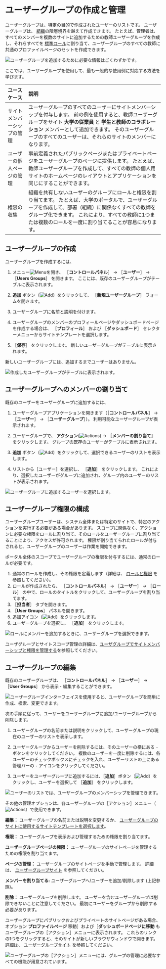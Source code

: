 # ユーザーグループの作成と管理

ユーザーグループは、特定の目的で作成されたユーザーのリストです。 ユーザーグループは、 [組織](../organizations/understanding-organizations.md)の階層境界を越えて作成できます。 たとえば、管理者は、すべてのメンバーを複数のサイトに追加するための教師ユーザーグループを作成し、それらすべてを [標準ロール](../roles-and-permissions.md)に割り当て、ユーザーグループのすべての教師に共通のプロファイルページのセットを作成できます。

![ユーザーグループを追加するために必要な情報はごくわずかです。](./creating-and-managing-user-groups/images/01.png)

 ここでは、ユーザーグループを使用して、最も一般的な使用例に対応する方法を学びます。

| ユースケース        | 説明                                                                                                                                             |
|:------------- |:---------------------------------------------------------------------------------------------------------------------------------------------- |
| サイトメンバーシップの管理 | ユーザーグループのすべてのユーザーにサイトメンバーシップを付与します。 前の例を使用すると、教師ユーザーグループをサイト **大学の従業員** と **学生と教師のコラボレーション** メンバーとして追加できます。 そのユーザーグループのすべてのユーザーは、それらのサイトのメンバーになります。 |
| ユーザーの個人ページの管理 | 事前定義されたパブリックページまたはプライベートページをユーザーグループのページに提供します。 たとえば、教師ユーザーグループを作成して、すべての教師の個人用サイトのホームページのレイアウトとアプリケーションを同じにすることができます。                         |
| 権限の収集         | 組織を共有しないユーザーのグループにロールと権限を割り当てます。 たとえば、大学のポータルで、ユーザーグループを作成して、部署（組織）に関係なくすべての教師をグループ化できます。 これにより、すべての教師に1つまたは複数のロールを一度に割り当てることが容易になります。         |

## ユーザーグループの作成

ユーザーグループを作成するには、

1. メニュー![Menu](../../images/icon-menu.png)を開き、 ［**コントロールパネル**］ &rarr; ［**ユーザー**］ &rarr; ［**Users Groups**］ を開きます。 ここには、既存のユーザーグループがテーブルに表示されます。

1. **追加** ボタン（![Add](../../images/icon-add.png)）をクリックして、 ［**新規ユーザーグループ**］ フォームを開きます。

1. ユーザーグループに名前と説明を付けます。

1. ユーザーグループのメンバーのプロフィールページやダッシュボードページを作成する場合は、 ［**プロフィール**］ および ［**ダッシュボード**］ セレクターメニューからサイトテンプレートを選択します。

1. ［**保存**］ をクリックします。 新しいユーザーグループがテーブルに表示されます。

新しいユーザーグループには、追加するまでユーザーはありません。

![作成したユーザーグループがテーブルに表示されます。](./creating-and-managing-user-groups/images/02.png)

## ユーザーグループへのメンバーの割り当て

既存のユーザーをユーザーグループに追加するには、

1. ユーザーグループアプリケーションを開きます（［**コントロールパネル**］ &rarr; ［**ユーザー**］ &rarr; ［**ユーザーグループ**］）。 利用可能なユーザーグループが表示されます。

1. ユーザーグループで、 **アクション**(![Actions](../../images/icon-actions.png)) &rarr; ［**メンバーの割り当て**］ をクリックします。 グループの既存のユーザーがテーブルに表示されます。

1. **追加** ボタン（![Add](../../images/icon-add.png)）をクリックして、選択できるユーザーのリストを表示します。

1. リストから［ユーザー］を選択し、 ［**追加**］ をクリックします。 これにより、選択したユーザーがグループに追加され、グループ内のユーザーのリストが表示されます。

![ユーザーグループに追加するユーザーを選択します。](./creating-and-managing-user-groups/images/03.png)

## ユーザーグループ権限の構成

ユーザーグループユーザーは、システム全体または特定のサイトで、特定のアクションを実行する必要がある場合があります。 スコープに関係なく、アクションに必要な権限をロールに割り当て、そのロールをユーザーグループに割り当てることにより、アクセスが許可されます。 権限が割り当てられたロールが付与されると、ユーザーグループのユーザーは作業を開始できます。

ポータル全体のスコープでユーザーグループの権限を付与するには、通常のロールが必要です。

1. 通常のロールを作成し、その権限を定義します（詳細は、 [ロールと権限](https://help.liferay.com/hc/ja/articles/360028819032-Roles-and-Permissions) を参照してください）。
1. ロールが作成されたら、 ［**コントロールパネル**］ &rarr; ［**ユーザー**］ &rarr; ［**ロール**］ の中で、ロールのタイトルをクリックして、ユーザーグループを割り当てます。
1. ［**担当者**］ タブを開きます。
1. ［**User Groups**］ パネルを開きます。
1. 追加アイコン（![Add](../../images/icon-add.png)）をクリックします。
1. ユーザーグループを選択し、 ［**追加**］ をクリックします。

![ロールにメンバーを追加するときに、ユーザーグループを選択できます。](./creating-and-managing-user-groups/images/07.png)

ユーザグループとサイトスコープ管理の詳細は、[ユーザグループでサイトメンバーシップと権限を管理する](./managing-site-membership-and-permissions-with-user-groups.md)を参照してください。

## ユーザーグループの編集

既存のユーザーグループは、 ［**コントロールパネル**］ &rarr; ［**ユーザー**］ &rarr; ［**User Groups**］ から表示・編集することができます。

![ユーザーグループインターフェイスを使用すると、ユーザーグループを簡単に作成、検索、変更できます。](./creating-and-managing-user-groups/images/02.png)

次の手順に従って、ユーザーをユーザーグループに追加/ユーザーグループから削除します。

1. ユーザーグループの名前または説明をクリックして、ユーザーグループの現在のユーザーのリストを表示します。

1. ユーザーグループからユーザーを削除するには、そのユーザーの横にある `-` ボタンをクリックしてください。 複数のユーザーを一度に削除するには、各ユーザーのチェックボックスにチェックを入れ、ユーザーリストの上にある管理バーの `-` アイコンをクリックしてください。

1. ユーザーをユーザーグループに追加するには、［**追加**］ボタン（![Add](../../images/icon-add.png)）をクリックし、ユーザーを選択して ［**追加**］ をクリックします。

![ユーザーのリストでは、ユーザーグループのメンバーシップを管理できます。](./creating-and-managing-user-groups/images/05.png)

その他の管理オプションは、各ユーザーグループの［アクション］メニュー（![Actions](../../images/icon-actions.png)）で使用できます。

**編集：** ユーザーグループの名前または説明を変更するか、 [ユーザーグループのサイトに使用するサイトテンプレートを選択します](./user-group-sites.md)。

**権限：** ユーザーグループを表示および管理するための権限を割り当てます。

**ユーザーグループページの権限：** ユーザーグループのサイトページを管理するための権限を割り当てます。

**ページの管理：** ユーザーグループのサイトページを手動で管理します。 詳細は、 [ユーザーグループサイト](./user-group-sites.md#creating-user-group-sites-manually) を参照してください。

**メンバーを割り当てる:** ユーザーグループへ/ユーザーを追加/削除します (上記参照)。

**削除：** ユーザーグループを削除します。 ユーザーを含むユーザーグループは削除できないことに注意してください。 最初にユーザーをグループから削除する必要があります。

ユーザーグループにパブリックおよびプライベートのサイトページがある場合、オプション **プロファイルページ** 移動］および［**ダッシュボードページに移動** もユーザーグループの［アクション］メニューに表示されます。 これらのリンクの1つをクリックすると、そのサイトが新しいブラウザウィンドウで開きます。 詳細は、 [ユーザーグループサイト](./user-group-sites.md) を参照してください。

![ユーザーグループの［アクション］メニューには、グループの管理に必要なすべての機能が用意されています。](./creating-and-managing-user-groups/images/06.png)
